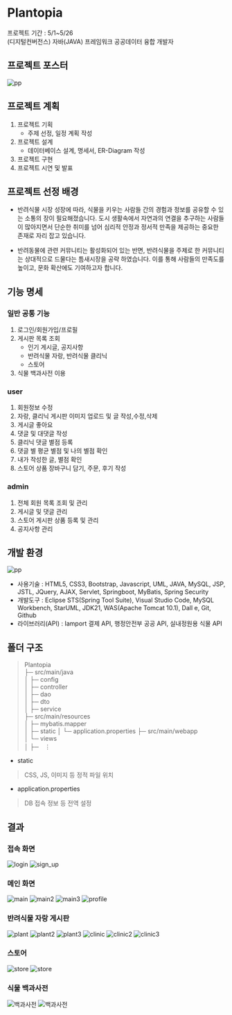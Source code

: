 # Plantopia

프로젝트 기간 : 5/1~5/26  
(디지털컨버전스) 자바(JAVA) 프레임워크 공공데이터 융합 개발자

## 프로젝트 포스터
![pp](./readme_images/플랜토피아_포스터.jpg)

## 프로젝트 계획
1. 프로젝트 기획
   - 주제 선정, 일정 계획 작성
3. 프로젝트 설계
   - 데이터베이스 설계, 명세서, ER-Diagram 작성
5. 프로젝트 구현
6. 프로젝트 시연 및 발표

## 프로젝트 선정 배경
 - 반려식물 시장 성장에 따라, 식물을 키우는 사람들 간의 경험과 정보를 공유할 수 있는 소통의 장이 필요해졌습니다. 도시 생활속에서 자연과의 연결을 추구하는 사람들이 많아지면서 단순한 취미를 넘어 심리적 안정과 정서적 만족을 제공하는 중요한 존재로 자리 잡고 있습니다.
   
 - 반려동물에 관련 커뮤니티는 활성화되어 있는 반면, 반려식물을 주제로 한 커뮤니티는 상대적으로 드물다는 틈새시장을 공략 하였습니다. 이를 통해 사람들의 만족도를 높이고, 문화 확산에도 기여하고자 합니다.

## 기능 명세
### 일반 공통 기능
   1. 로그인/회원가입/프로필
   2. 게시판 목록 조회
      - 인기 게시글, 공지사항
      - 반려식물 자랑, 반려식물 클리닉
      - 스토어
   3. 식물 백과사전 이용
### user
   1. 회원정보 수정
   2. 자랑, 클리닉 게시판 이미지 업로드 및 글 작성,수정,삭제
   3. 게시글 좋아요
   4. 댓글 및 대댓글 작성
   5. 클리닉 댓글 별점 등록
   6. 댓글 별 평균 별점 및 나의 별점 확인
   7. 내가 작성한 글, 별점 확인
   8. 스토어 상품 장바구니 담기, 주문, 후기 작성
### admin
   1. 전체 회원 목록 조회 및 관리
   2. 게시글 및 댓글 관리
   3. 스토어 게시판 상품 등록 및 관리
   4. 공지사항 관리

## 개발 환경
![pp](./readme_images/개발환경.png)
- 사용기술 : HTML5, CSS3, Bootstrap, Javascript, UML, JAVA, MySQL, JSP, JSTL, JQuery, AJAX, Servlet, Springboot, MyBatis, Spring Security
- 개발도구 : Eclipse STS(Spring Tool Suite), Visual Studio Code, MySQL Workbench, StarUML, JDK21, WAS(Apache Tomcat 10.1), Dall e, Git, Github
- 라이브러리(API) : Iamport 결제 API, 행정안전부 공공 API, 실내정원용 식물 API

## 폴더 구조
> Plantopia  
> ├─ src/main/java  
> │   ├─ config  
> │   ├─ controller    
> │   ├─ dao  
> │   ├─ dto  
> │   ├─ service  
> ├─ src/main/resources  
> │   ├─ mybatis.mapper  
> │   ├─ static
> │   └─ application.properties
> ├─ src/main/webapp  
> │   └─ views      
> │   ├─　⋮   

- static  
> CSS, JS, 이미지 등 정적 파일 위치  
- application.properties  
> DB 접속 정보 등 전역 설정
 
## 결과
### 접속 화면
![login](./readme_images/login.png)
![sign_up](./readme_images/sign_up.png)
### 메인 화면
![main](./readme_images/main.png)
![main2](./readme_images/main2.png)
![main3](./readme_images/main3.png)
![profile](./readme_images/profile.png)
### 반려식물 자랑 게시판
![plant](./readme_images/plant.png)
![plant2](./readme_images/plant2.png)
![plant3](./readme_images/plant3.png)
![clinic](./readme_images/clinic.png)
![clinic2](./readme_images/clinic2.png)
![clinic3](./readme_images/clinic3.png)
### 스토어
![store](./readme_images/store.png)
![store](./readme_images/store2.png)
### 식물 백과사전
![백과사전](./readme_images/백과사전.png)
![백과사전](./readme_images/백과사전2.png)
